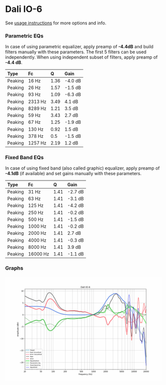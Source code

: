 # Dali IO-6
See [usage instructions](https://github.com/jaakkopasanen/AutoEq#usage) for more options and info.

### Parametric EQs
In case of using parametric equalizer, apply preamp of **-4.4dB** and build filters manually
with these parameters. The first 5 filters can be used independently.
When using independent subset of filters, apply preamp of **-4.4 dB**.

| Type    | Fc      |    Q | Gain    |
|:--------|:--------|:-----|:--------|
| Peaking | 16 Hz   | 1.36 | -4.0 dB |
| Peaking | 26 Hz   | 1.57 | -1.5 dB |
| Peaking | 93 Hz   | 1.09 | -6.3 dB |
| Peaking | 2313 Hz | 3.49 | 4.1 dB  |
| Peaking | 8289 Hz | 1.21 | 3.5 dB  |
| Peaking | 59 Hz   | 3.43 | 2.7 dB  |
| Peaking | 67 Hz   | 1.25 | -1.9 dB |
| Peaking | 130 Hz  | 0.92 | 1.5 dB  |
| Peaking | 378 Hz  | 0.5  | -1.5 dB |
| Peaking | 1257 Hz | 2.19 | 1.2 dB  |

### Fixed Band EQs
In case of using fixed band (also called graphic) equalizer, apply preamp of **-4.1dB**
(if available) and set gains manually with these parameters.

| Type    | Fc       |    Q | Gain    |
|:--------|:---------|:-----|:--------|
| Peaking | 31 Hz    | 1.41 | -2.7 dB |
| Peaking | 63 Hz    | 1.41 | -3.1 dB |
| Peaking | 125 Hz   | 1.41 | -4.2 dB |
| Peaking | 250 Hz   | 1.41 | -0.2 dB |
| Peaking | 500 Hz   | 1.41 | -1.5 dB |
| Peaking | 1000 Hz  | 1.41 | -0.2 dB |
| Peaking | 2000 Hz  | 1.41 | 2.7 dB  |
| Peaking | 4000 Hz  | 1.41 | -0.3 dB |
| Peaking | 8000 Hz  | 1.41 | 3.9 dB  |
| Peaking | 16000 Hz | 1.41 | -1.1 dB |

### Graphs
![](./Dali%20IO-6.png)